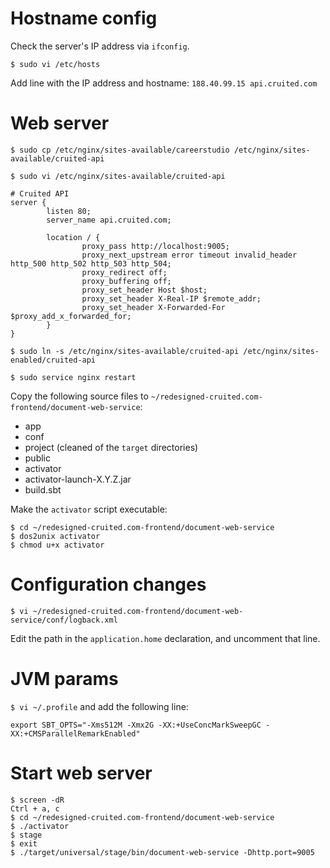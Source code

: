 # Hostname config

Check the server's IP address via `ifconfig`.

`$ sudo vi /etc/hosts`

Add line with the IP address and hostname: `188.40.99.15 api.cruited.com`


# Web server

`$ sudo cp /etc/nginx/sites-available/careerstudio /etc/nginx/sites-available/cruited-api`

`$ sudo vi /etc/nginx/sites-available/cruited-api`

    # Cruited API
    server {
            listen 80;
            server_name api.cruited.com;

            location / {
                    proxy_pass http://localhost:9005;
                    proxy_next_upstream error timeout invalid_header http_500 http_502 http_503 http_504;
                    proxy_redirect off;
                    proxy_buffering off;
                    proxy_set_header Host $host;
                    proxy_set_header X-Real-IP $remote_addr;
                    proxy_set_header X-Forwarded-For $proxy_add_x_forwarded_for;
            }
    }

`$ sudo ln -s /etc/nginx/sites-available/cruited-api /etc/nginx/sites-enabled/cruited-api`

`$ sudo service nginx restart`

Copy the following source files to `~/redesigned-cruited.com-frontend/document-web-service`:

* app
* conf
* project (cleaned of the `target` directories)
* public
* activator
* activator-launch-X.Y.Z.jar
* build.sbt

Make the `activator` script executable:

    $ cd ~/redesigned-cruited.com-frontend/document-web-service
    $ dos2unix activator
    $ chmod u+x activator


# Configuration changes

`$ vi ~/redesigned-cruited.com-frontend/document-web-service/conf/logback.xml`

Edit the path in the `application.home` declaration, and uncomment that line.


# JVM params

`$ vi ~/.profile` and add the following line:

    export SBT_OPTS="-Xms512M -Xmx2G -XX:+UseConcMarkSweepGC -XX:+CMSParallelRemarkEnabled"


# Start web server

    $ screen -dR
    Ctrl + a, c
    $ cd ~/redesigned-cruited.com-frontend/document-web-service
    $ ./activator
    $ stage
    $ exit
    $ ./target/universal/stage/bin/document-web-service -Dhttp.port=9005

